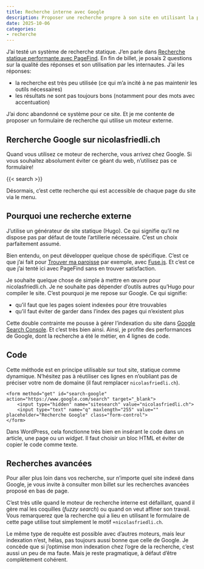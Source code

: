```yaml
---
title: Recherche interne avec Google
description: Proposer une recherche propre à son site en utilisant la puissance de Google. 4 lignes de codes suffisent. Ce n’est pas parfait, mais c’est efficace.
date: 2025-10-06
categories:
- recherche
---
```


J’ai testé un système de recherche statique.
J’en parle dans [Recherche statique performante avec PageFind](/blog/recherche-statique-pagefind/).
En fin de billet, je posais 2 questions sur la qualité des réponses et son utilisation par les internautes.
J’ai les réponses:

- la recherche est très peu utilisée (ce qui m’a incité à ne pas maintenir les outils nécessaires)
- les résultats ne sont pas toujours bons (notamment pour des mots avec accentuation)

J’ai donc abandonné ce système pour ce site.
Et je me contente de proposer un formulaire de recherche qui utilise un moteur externe.

## Rercherche Google sur nicolasfriedli.ch

Quand vous utilisez ce moteur de recherche, vous arrivez chez Google.
Si vous souhaitez absolument éviter ce géant du web, n’utilisez pas ce formulaire!

{{< search >}}

Désormais, c’est cette recherche qui est accessible de chaque page du site via le menu.

## Pourquoi une recherche externe

J’utilise un générateur de site statique (Hugo).
Ce qui signifie qu’il ne dispose pas par défaut de toute l’artillerie nécessaire.
C’est un choix parfaitement assumé.

Bien entendu, on peut développer quelque chose de spécifique.
C’est ce que j’ai fait pour [Trouver ma paroisse](https://ma-paroisse.ch/) par exemple, avec [Fuse.js](https://www.fusejs.io/).
Et c’est ce que j’ai tenté ici avec PageFind sans en trouver satisfaction.

Je souhaite quelque chose de simple à mettre en œuvre pour nicolasfriedli.ch.
Je ne souhaite pas dépender d’outils autres qu’Hugo pour compiler le site.
C’est pourquoi je me repose sur Google.
Ce qui signifie:

- qu’il faut que les pages soient indexées pour être trouvables
- qu’il faut éviter de garder dans l’index des pages qui n’existent plus

Cette double contrainte me pousse à gérer l’indexation du site dans [Google Search Console](https://search.google.com/search-console/about).
Et c’est très bien ainsi.
Ainsi, je profite des performances de Google, dont la recherche a été le métier, en 4 lignes de code.

## Code

Cette méthode est en principe utilisable sur tout site, statique comme dynamique.
N’hésitez pas à réutiliser ces lignes en n’oubliant pas de préciser votre nom de domaine (il faut remplacer `nicolasfriedli.ch`).

```
<form method="get" id="search-google" action="https://www.google.com/search" target="_blank">
    <input type="hidden" name="sitesearch" value="nicolasfriedli.ch">
    <input type="text" name="q" maxlength="255" value="" placeholder="Recherche Google" class="form-control">
</form>
```

Dans WordPress, cela fonctionne très bien en insérant le code dans un article, une page ou un *widget*.
Il faut choisir un bloc HTML et éviter de copier le code comme texte.

## Recherches avancées

Pour aller plus loin dans vos recherche, sur n’importe quel site indexé dans Google, je vous invite à consulter mon billet sur les recherches avancées proposé en bas de page.

C’est très utile quand le moteur de recherche interne est défaillant, quand il gère mal les coquilles (*fuzzy search*) ou quand on veut affiner son travail.
Vous remarquerez que la recherche qui a lieu en utilisant le formulaire de cette page utilise tout simplement le motif `+nicolasfriedli.ch`.

Le même type de requête est possible avec d’autres moteurs, mais leur indexation n’est, hélas, pas toujours aussi bonne que celle de Google.
Je concède que si j’optimise mon indexation chez l’ogre de la recherche, c’est aussi un peu de ma faute.
Mais je reste pragmatique, à défaut d’être complètement cohérent.
